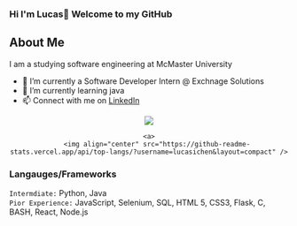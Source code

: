 ### Hi I'm Lucas👋 Welcome to my GitHub
<h2> About Me </h2>
<p>I am a studying software engineering at McMaster University</p>

* 🔭 I’m currently a Software Developer Intern @ Exchnage Solutions
* 🌱 I’m currently learning java
* 📫 Connect with me on <a href="https://www.linkedin.com/in/lucasichen/">LinkedIn</a>

<div align="center">
    <a>
        <img align="center" src="https://github-readme-stats.vercel.app/api?username=lucasichen&count_private=true&show_icons=true&hide_rank=true" />
    </a>

    <a>
        <img align="center" src="https://github-readme-stats.vercel.app/api/top-langs/?username=lucasichen&layout=compact" />
</div>

### Langauges/Frameworks
` Intermdiate: `
Python, Java <br />
` Pior Experience: `
JavaScript, Selenium, SQL, HTML 5, CSS3, Flask, C, BASH, React, Node.js  <br />
<!--
**lucasichen/lucasichen** is a ✨ _special_ ✨ repository because its `README.md` (this file) appears on your GitHub profile.

